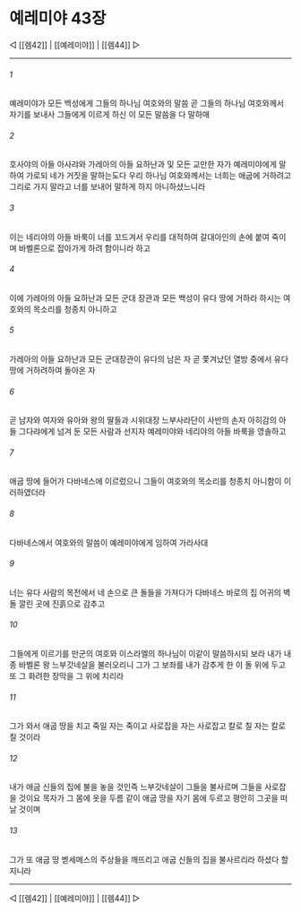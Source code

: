 ﻿# 예레미야 43장

◁ [[렘42]] | [[예레미야]] | [[렘44]] ▷
***

###### 1
예레미야가 모든 백성에게 그들의 하나님 여호와의 말씀 곧 그들의 하나님 여호와께서 자기를 보내사 그들에게 이르게 하신 이 모든 말씀을 다 말하매

###### 2
호사야의 아들 아사랴와 가레아의 아들 요하난과 및 모든 교만한 자가 예레미야에게 말하여 가로되 네가 거짓을 말하는도다 우리 하나님 여호와께서는 너희는 애굽에 거하려고 그리로 가지 말라고 너를 보내어 말하게 하지 아니하셨느니라

###### 3
이는 네리야의 아들 바룩이 너를 꼬드겨서 우리를 대적하여 갈대아인의 손에 붙여 죽이며 바벨론으로 잡아가게 하려 함이니라 하고

###### 4
이에 가레아의 아들 요하난과 모든 군대 장관과 모든 백성이 유다 땅에 거하라 하시는 여호와의 목소리를 청종치 아니하고

###### 5
가레아의 아들 요하난과 모든 군대장관이 유다의 남은 자 곧 쫓겨났던 열방 중에서 유다 땅에 거하려하여 돌아온 자

###### 6
곧 남자와 여자와 유아와 왕의 딸들과 시위대장 느부사라단이 사반의 손자 아히감의 아들 그다랴에게 넘겨 둔 모든 사람과 선지자 예레미야와 네리야의 아들 바룩을 영솔하고

###### 7
애굽 땅에 들어가 다바네스에 이르렀으니 그들이 여호와의 목소리를 청종치 아니함이 이러하였더라

###### 8
다바네스에서 여호와의 말씀이 예레미야에게 임하여 가라사대

###### 9
너는 유다 사람의 목전에서 네 손으로 큰 돌들을 가져다가 다바네스 바로의 집 어귀의 벽돌 깔린 곳에 진흙으로 감추고

###### 10
그들에게 이르기를 만군의 여호와 이스라엘의 하나님이 이같이 말씀하시되 보라 내가 내 종 바벨론 왕 느부갓네살을 불러오리니 그가 그 보좌를 내가 감추게 한 이 돌 위에 두고 또 그 화려한 장막을 그 위에 치리라

###### 11
그가 와서 애굽 땅을 치고 죽일 자는 죽이고 사로잡을 자는 사로잡고 칼로 칠 자는 칼로 칠 것이라

###### 12
내가 애굽 신들의 집에 불을 놓을 것인즉 느부갓네살이 그들을 불사르며 그들을 사로잡을 것이요 목자가 그 몸에 옷을 두름 같이 애굽 땅을 자기 몸에 두르고 평안히 그곳을 떠날 것이며

###### 13
그가 또 애굽 땅 벧세메스의 주상들을 깨뜨리고 애굽 신들의 집을 불사르리라 하셨다 할지니라

***
◁ [[렘42]] | [[예레미야]] | [[렘44]] ▷